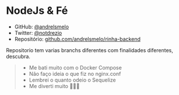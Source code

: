 # NodeJs & Fé

- GitHub: [@andrelsmelo](https://github.com/andrelsmelo)
- Twitter: [@notdrezio](https://github.com/notdrezio)
- Repositório: [github.com/andrelsmelo/rinha-backend](https://github.com/andrelsmelo/rinha-backend)

Repositorio tem varias branchs diferentes com finalidades diferentes, descubra.

> - Me bati muito com o Docker Compose
> - Não faço ideia o que fiz no nginx.conf
> - Lembrei o quanto odeio o Sequelize
> - Me diverti muito 🤡🤡🤡